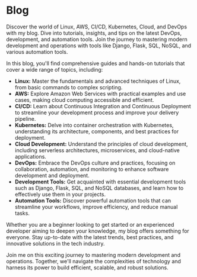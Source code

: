 # Blog

Discover the world of Linux, AWS, CI/CD, Kubernetes, Cloud, and DevOps with my blog. Dive into tutorials, insights, and tips on the latest DevOps, development, and automation tools. Join the journey to mastering modern development and operations with tools like Django, Flask, SQL, NoSQL, and various automation tools.

In this blog, you'll find comprehensive guides and hands-on tutorials that cover a wide range of topics, including:

- **Linux:** Master the fundamentals and advanced techniques of Linux, from basic commands to complex scripting.
- **AWS:** Explore Amazon Web Services with practical examples and use cases, making cloud computing accessible and efficient.
- **CI/CD:** Learn about Continuous Integration and Continuous Deployment to streamline your development process and improve your delivery pipeline.
- **Kubernetes:** Delve into container orchestration with Kubernetes, understanding its architecture, components, and best practices for deployment.
- **Cloud Development:** Understand the principles of cloud development, including serverless architectures, microservices, and cloud-native applications.
- **DevOps:** Embrace the DevOps culture and practices, focusing on collaboration, automation, and monitoring to enhance software development and deployment.
- **Development Tools:** Get acquainted with essential development tools such as Django, Flask, SQL, and NoSQL databases, and learn how to effectively use them in your projects.
- **Automation Tools:** Discover powerful automation tools that can streamline your workflows, improve efficiency, and reduce manual tasks.

Whether you are a beginner looking to get started or an experienced developer aiming to deepen your knowledge, my blog offers something for everyone. Stay up-to-date with the latest trends, best practices, and innovative solutions in the tech industry.

Join me on this exciting journey to mastering modern development and operations. Together, we'll navigate the complexities of technology and harness its power to build efficient, scalable, and robust solutions.
